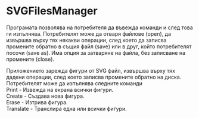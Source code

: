 # SVGFilesManager

Програмата позволява на потребителя да въвежда команди и след това ги изпълнява.  Потребителят може да отваря файлове (open), да извършва върху тях някакви операции, след което да записва промените обратно в същия файл (save) или в друг, който потребителят посочи (save as). Има опция за затваряне на файла, без записване на промените (close). 

Приложението зарежда фигури от SVG файл, извършва върху тях дадени операции, след което записва промените обратно на диска.
Потребителят може да изпълнява следните команди  
Print - Извежда на екрана всички фигури.  
Create - Създава нова фигура.  
Erase - Изтрива фигура.  
Translate - Транслира една или всички фигури.  



